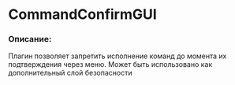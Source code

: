 # CommandConfirmGUI

### Описание:

Плагин позволяет запретить исполнение команд до момента их подтверждения через меню.
Может быть использовано как дополнительный слой безопасности
